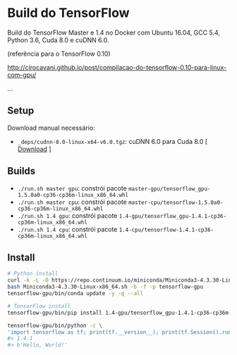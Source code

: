 # Build do TensorFlow

Build do TensorFlow Master e 1.4 no Docker com Ubuntu 16.04, GCC 5.4, Python 3.6, Cuda 8.0 e cuDNN 6.0.

(referência para o TensorFlow 0.10)

http://cirocavani.github.io/post/compilacao-do-tensorflow-0.10-para-linux-com-gpu/

...

## Setup

Download manual necessário:

* `_deps/cudnn-8.0-linux-x64-v6.0.tgz`: cuDNN 6.0 para Cuda 8.0 [ [Download](https://developer.nvidia.com/rdp/cudnn-download) ]

## Builds

*  `./run.sh master gpu`: constrói pacote `master-gpu/tensorflow_gpu-1.5.0a0-cp36-cp36m-linux_x86_64.whl`
*  `./run.sh master cpu`: constrói pacote `master-cpu/tensorflow-1.5.0a0-cp36-cp36m-linux_x86_64.whl`
*  `./run.sh 1.4 gpu`: constrói pacote `1.4-gpu/tensorflow_gpu-1.4.1-cp36-cp36m-linux_x86_64.whl`
*  `./run.sh 1.4 cpu`: constrói pacote `1.4-cpu/tensorflow-1.4.1-cp36-cp36m-linux_x86_64.whl`

## Install

```sh
# Python install
curl -k -L -O https://repo.continuum.io/miniconda/Miniconda3-4.3.30-Linux-x86_64.sh
bash Miniconda3-4.3.30-Linux-x86_64.sh -b -f -p tensorflow-gpu
tensorflow-gpu/bin/conda update -y -q --all

# TensorFlow install
tensorflow-gpu/bin/pip install 1.4-gpu/tensorflow_gpu-1.4.1-cp36-cp36m-linux_x86_64.whl

tensorflow-gpu/bin/python -c \
'import tensorflow as tf; print(tf.__version__); print(tf.Session().run(tf.constant("Hello, World!")))'
#> 1.4.1
#> b'Hello, World!'
```
